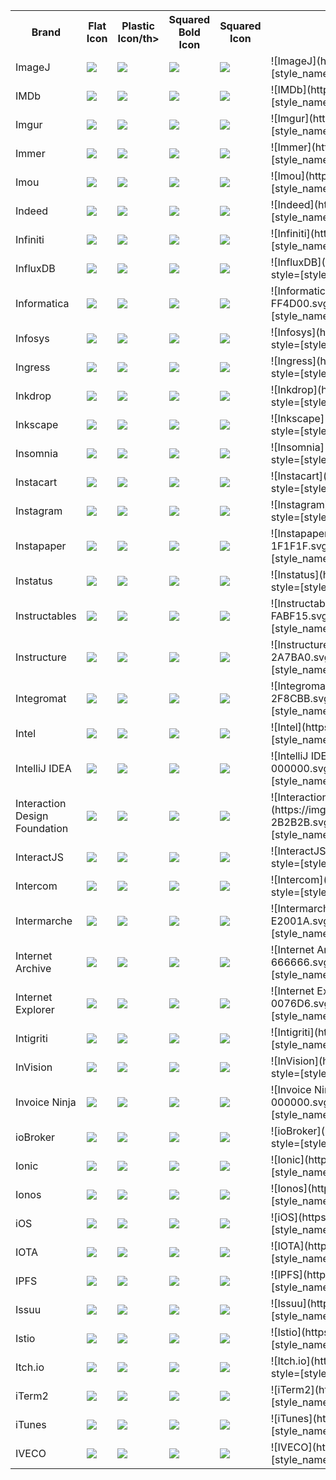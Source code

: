 <table><tr><th>Brand</th><th>Flat Icon</th><th>Plastic Icon/th><th>Squared Bold Icon</th><th>Squared Icon</th><th>Markdown </th></tr><tr><td>ImageJ</td><td><img src='https://img.shields.io/badge/imagej-00D8E0.svg?style=flat&logo=imagej&logoColor=white' /></td><td><img src='https://img.shields.io/badge/imagej-00D8E0.svg?style=plastic&logo=imagej&logoColor=white' /></td><td><img src='https://img.shields.io/badge/imagej-00D8E0.svg?style=for-the-badge&logo=imagej&logoColor=white' /></td><td><img src='https://img.shields.io/badge/imagej-00D8E0.svg?style=flat-square&logo=imagej&logoColor=white' /></td><td>![ImageJ](https://img.shields.io/badge/imagej-00D8E0.svg?style=[style_name]&logo=imagej&logoColor=white)</td></tr>
<tr><td>IMDb</td><td><img src='https://img.shields.io/badge/imdb-F5C518.svg?style=flat&logo=imdb&logoColor=white' /></td><td><img src='https://img.shields.io/badge/imdb-F5C518.svg?style=plastic&logo=imdb&logoColor=white' /></td><td><img src='https://img.shields.io/badge/imdb-F5C518.svg?style=for-the-badge&logo=imdb&logoColor=white' /></td><td><img src='https://img.shields.io/badge/imdb-F5C518.svg?style=flat-square&logo=imdb&logoColor=white' /></td><td>![IMDb](https://img.shields.io/badge/imdb-F5C518.svg?style=[style_name]&logo=imdb&logoColor=white)</td></tr>
<tr><td>Imgur</td><td><img src='https://img.shields.io/badge/imgur-1BB76E.svg?style=flat&logo=imgur&logoColor=white' /></td><td><img src='https://img.shields.io/badge/imgur-1BB76E.svg?style=plastic&logo=imgur&logoColor=white' /></td><td><img src='https://img.shields.io/badge/imgur-1BB76E.svg?style=for-the-badge&logo=imgur&logoColor=white' /></td><td><img src='https://img.shields.io/badge/imgur-1BB76E.svg?style=flat-square&logo=imgur&logoColor=white' /></td><td>![Imgur](https://img.shields.io/badge/imgur-1BB76E.svg?style=[style_name]&logo=imgur&logoColor=white)</td></tr>
<tr><td>Immer</td><td><img src='https://img.shields.io/badge/immer-00E7C3.svg?style=flat&logo=immer&logoColor=white' /></td><td><img src='https://img.shields.io/badge/immer-00E7C3.svg?style=plastic&logo=immer&logoColor=white' /></td><td><img src='https://img.shields.io/badge/immer-00E7C3.svg?style=for-the-badge&logo=immer&logoColor=white' /></td><td><img src='https://img.shields.io/badge/immer-00E7C3.svg?style=flat-square&logo=immer&logoColor=white' /></td><td>![Immer](https://img.shields.io/badge/immer-00E7C3.svg?style=[style_name]&logo=immer&logoColor=white)</td></tr>
<tr><td>Imou</td><td><img src='https://img.shields.io/badge/imou-E89313.svg?style=flat&logo=imou&logoColor=white' /></td><td><img src='https://img.shields.io/badge/imou-E89313.svg?style=plastic&logo=imou&logoColor=white' /></td><td><img src='https://img.shields.io/badge/imou-E89313.svg?style=for-the-badge&logo=imou&logoColor=white' /></td><td><img src='https://img.shields.io/badge/imou-E89313.svg?style=flat-square&logo=imou&logoColor=white' /></td><td>![Imou](https://img.shields.io/badge/imou-E89313.svg?style=[style_name]&logo=imou&logoColor=white)</td></tr>
<tr><td>Indeed</td><td><img src='https://img.shields.io/badge/indeed-003A9B.svg?style=flat&logo=indeed&logoColor=white' /></td><td><img src='https://img.shields.io/badge/indeed-003A9B.svg?style=plastic&logo=indeed&logoColor=white' /></td><td><img src='https://img.shields.io/badge/indeed-003A9B.svg?style=for-the-badge&logo=indeed&logoColor=white' /></td><td><img src='https://img.shields.io/badge/indeed-003A9B.svg?style=flat-square&logo=indeed&logoColor=white' /></td><td>![Indeed](https://img.shields.io/badge/indeed-003A9B.svg?style=[style_name]&logo=indeed&logoColor=white)</td></tr>
<tr><td>Infiniti</td><td><img src='https://img.shields.io/badge/infiniti-000000.svg?style=flat&logo=infiniti&logoColor=white' /></td><td><img src='https://img.shields.io/badge/infiniti-000000.svg?style=plastic&logo=infiniti&logoColor=white' /></td><td><img src='https://img.shields.io/badge/infiniti-000000.svg?style=for-the-badge&logo=infiniti&logoColor=white' /></td><td><img src='https://img.shields.io/badge/infiniti-000000.svg?style=flat-square&logo=infiniti&logoColor=white' /></td><td>![Infiniti](https://img.shields.io/badge/infiniti-000000.svg?style=[style_name]&logo=infiniti&logoColor=white)</td></tr>
<tr><td>InfluxDB</td><td><img src='https://img.shields.io/badge/influxdb-22ADF6.svg?style=flat&logo=influxdb&logoColor=white' /></td><td><img src='https://img.shields.io/badge/influxdb-22ADF6.svg?style=plastic&logo=influxdb&logoColor=white' /></td><td><img src='https://img.shields.io/badge/influxdb-22ADF6.svg?style=for-the-badge&logo=influxdb&logoColor=white' /></td><td><img src='https://img.shields.io/badge/influxdb-22ADF6.svg?style=flat-square&logo=influxdb&logoColor=white' /></td><td>![InfluxDB](https://img.shields.io/badge/influxdb-22ADF6.svg?style=[style_name]&logo=influxdb&logoColor=white)</td></tr>
<tr><td>Informatica</td><td><img src='https://img.shields.io/badge/informatica-FF4D00.svg?style=flat&logo=informatica&logoColor=white' /></td><td><img src='https://img.shields.io/badge/informatica-FF4D00.svg?style=plastic&logo=informatica&logoColor=white' /></td><td><img src='https://img.shields.io/badge/informatica-FF4D00.svg?style=for-the-badge&logo=informatica&logoColor=white' /></td><td><img src='https://img.shields.io/badge/informatica-FF4D00.svg?style=flat-square&logo=informatica&logoColor=white' /></td><td>![Informatica](https://img.shields.io/badge/informatica-FF4D00.svg?style=[style_name]&logo=informatica&logoColor=white)</td></tr>
<tr><td>Infosys</td><td><img src='https://img.shields.io/badge/infosys-007CC3.svg?style=flat&logo=infosys&logoColor=white' /></td><td><img src='https://img.shields.io/badge/infosys-007CC3.svg?style=plastic&logo=infosys&logoColor=white' /></td><td><img src='https://img.shields.io/badge/infosys-007CC3.svg?style=for-the-badge&logo=infosys&logoColor=white' /></td><td><img src='https://img.shields.io/badge/infosys-007CC3.svg?style=flat-square&logo=infosys&logoColor=white' /></td><td>![Infosys](https://img.shields.io/badge/infosys-007CC3.svg?style=[style_name]&logo=infosys&logoColor=white)</td></tr>
<tr><td>Ingress</td><td><img src='https://img.shields.io/badge/ingress-783CBD.svg?style=flat&logo=ingress&logoColor=white' /></td><td><img src='https://img.shields.io/badge/ingress-783CBD.svg?style=plastic&logo=ingress&logoColor=white' /></td><td><img src='https://img.shields.io/badge/ingress-783CBD.svg?style=for-the-badge&logo=ingress&logoColor=white' /></td><td><img src='https://img.shields.io/badge/ingress-783CBD.svg?style=flat-square&logo=ingress&logoColor=white' /></td><td>![Ingress](https://img.shields.io/badge/ingress-783CBD.svg?style=[style_name]&logo=ingress&logoColor=white)</td></tr>
<tr><td>Inkdrop</td><td><img src='https://img.shields.io/badge/inkdrop-7A78D7.svg?style=flat&logo=inkdrop&logoColor=white' /></td><td><img src='https://img.shields.io/badge/inkdrop-7A78D7.svg?style=plastic&logo=inkdrop&logoColor=white' /></td><td><img src='https://img.shields.io/badge/inkdrop-7A78D7.svg?style=for-the-badge&logo=inkdrop&logoColor=white' /></td><td><img src='https://img.shields.io/badge/inkdrop-7A78D7.svg?style=flat-square&logo=inkdrop&logoColor=white' /></td><td>![Inkdrop](https://img.shields.io/badge/inkdrop-7A78D7.svg?style=[style_name]&logo=inkdrop&logoColor=white)</td></tr>
<tr><td>Inkscape</td><td><img src='https://img.shields.io/badge/inkscape-000000.svg?style=flat&logo=inkscape&logoColor=white' /></td><td><img src='https://img.shields.io/badge/inkscape-000000.svg?style=plastic&logo=inkscape&logoColor=white' /></td><td><img src='https://img.shields.io/badge/inkscape-000000.svg?style=for-the-badge&logo=inkscape&logoColor=white' /></td><td><img src='https://img.shields.io/badge/inkscape-000000.svg?style=flat-square&logo=inkscape&logoColor=white' /></td><td>![Inkscape](https://img.shields.io/badge/inkscape-000000.svg?style=[style_name]&logo=inkscape&logoColor=white)</td></tr>
<tr><td>Insomnia</td><td><img src='https://img.shields.io/badge/insomnia-4000BF.svg?style=flat&logo=insomnia&logoColor=white' /></td><td><img src='https://img.shields.io/badge/insomnia-4000BF.svg?style=plastic&logo=insomnia&logoColor=white' /></td><td><img src='https://img.shields.io/badge/insomnia-4000BF.svg?style=for-the-badge&logo=insomnia&logoColor=white' /></td><td><img src='https://img.shields.io/badge/insomnia-4000BF.svg?style=flat-square&logo=insomnia&logoColor=white' /></td><td>![Insomnia](https://img.shields.io/badge/insomnia-4000BF.svg?style=[style_name]&logo=insomnia&logoColor=white)</td></tr>
<tr><td>Instacart</td><td><img src='https://img.shields.io/badge/instacart-43B02A.svg?style=flat&logo=instacart&logoColor=white' /></td><td><img src='https://img.shields.io/badge/instacart-43B02A.svg?style=plastic&logo=instacart&logoColor=white' /></td><td><img src='https://img.shields.io/badge/instacart-43B02A.svg?style=for-the-badge&logo=instacart&logoColor=white' /></td><td><img src='https://img.shields.io/badge/instacart-43B02A.svg?style=flat-square&logo=instacart&logoColor=white' /></td><td>![Instacart](https://img.shields.io/badge/instacart-43B02A.svg?style=[style_name]&logo=instacart&logoColor=white)</td></tr>
<tr><td>Instagram</td><td><img src='https://img.shields.io/badge/instagram-E4405F.svg?style=flat&logo=instagram&logoColor=white' /></td><td><img src='https://img.shields.io/badge/instagram-E4405F.svg?style=plastic&logo=instagram&logoColor=white' /></td><td><img src='https://img.shields.io/badge/instagram-E4405F.svg?style=for-the-badge&logo=instagram&logoColor=white' /></td><td><img src='https://img.shields.io/badge/instagram-E4405F.svg?style=flat-square&logo=instagram&logoColor=white' /></td><td>![Instagram](https://img.shields.io/badge/instagram-E4405F.svg?style=[style_name]&logo=instagram&logoColor=white)</td></tr>
<tr><td>Instapaper</td><td><img src='https://img.shields.io/badge/instapaper-1F1F1F.svg?style=flat&logo=instapaper&logoColor=white' /></td><td><img src='https://img.shields.io/badge/instapaper-1F1F1F.svg?style=plastic&logo=instapaper&logoColor=white' /></td><td><img src='https://img.shields.io/badge/instapaper-1F1F1F.svg?style=for-the-badge&logo=instapaper&logoColor=white' /></td><td><img src='https://img.shields.io/badge/instapaper-1F1F1F.svg?style=flat-square&logo=instapaper&logoColor=white' /></td><td>![Instapaper](https://img.shields.io/badge/instapaper-1F1F1F.svg?style=[style_name]&logo=instapaper&logoColor=white)</td></tr>
<tr><td>Instatus</td><td><img src='https://img.shields.io/badge/instatus-4EE3C2.svg?style=flat&logo=instatus&logoColor=white' /></td><td><img src='https://img.shields.io/badge/instatus-4EE3C2.svg?style=plastic&logo=instatus&logoColor=white' /></td><td><img src='https://img.shields.io/badge/instatus-4EE3C2.svg?style=for-the-badge&logo=instatus&logoColor=white' /></td><td><img src='https://img.shields.io/badge/instatus-4EE3C2.svg?style=flat-square&logo=instatus&logoColor=white' /></td><td>![Instatus](https://img.shields.io/badge/instatus-4EE3C2.svg?style=[style_name]&logo=instatus&logoColor=white)</td></tr>
<tr><td>Instructables</td><td><img src='https://img.shields.io/badge/instructables-FABF15.svg?style=flat&logo=instructables&logoColor=white' /></td><td><img src='https://img.shields.io/badge/instructables-FABF15.svg?style=plastic&logo=instructables&logoColor=white' /></td><td><img src='https://img.shields.io/badge/instructables-FABF15.svg?style=for-the-badge&logo=instructables&logoColor=white' /></td><td><img src='https://img.shields.io/badge/instructables-FABF15.svg?style=flat-square&logo=instructables&logoColor=white' /></td><td>![Instructables](https://img.shields.io/badge/instructables-FABF15.svg?style=[style_name]&logo=instructables&logoColor=white)</td></tr>
<tr><td>Instructure</td><td><img src='https://img.shields.io/badge/instructure-2A7BA0.svg?style=flat&logo=instructure&logoColor=white' /></td><td><img src='https://img.shields.io/badge/instructure-2A7BA0.svg?style=plastic&logo=instructure&logoColor=white' /></td><td><img src='https://img.shields.io/badge/instructure-2A7BA0.svg?style=for-the-badge&logo=instructure&logoColor=white' /></td><td><img src='https://img.shields.io/badge/instructure-2A7BA0.svg?style=flat-square&logo=instructure&logoColor=white' /></td><td>![Instructure](https://img.shields.io/badge/instructure-2A7BA0.svg?style=[style_name]&logo=instructure&logoColor=white)</td></tr>
<tr><td>Integromat</td><td><img src='https://img.shields.io/badge/integromat-2F8CBB.svg?style=flat&logo=integromat&logoColor=white' /></td><td><img src='https://img.shields.io/badge/integromat-2F8CBB.svg?style=plastic&logo=integromat&logoColor=white' /></td><td><img src='https://img.shields.io/badge/integromat-2F8CBB.svg?style=for-the-badge&logo=integromat&logoColor=white' /></td><td><img src='https://img.shields.io/badge/integromat-2F8CBB.svg?style=flat-square&logo=integromat&logoColor=white' /></td><td>![Integromat](https://img.shields.io/badge/integromat-2F8CBB.svg?style=[style_name]&logo=integromat&logoColor=white)</td></tr>
<tr><td>Intel</td><td><img src='https://img.shields.io/badge/intel-0071C5.svg?style=flat&logo=intel&logoColor=white' /></td><td><img src='https://img.shields.io/badge/intel-0071C5.svg?style=plastic&logo=intel&logoColor=white' /></td><td><img src='https://img.shields.io/badge/intel-0071C5.svg?style=for-the-badge&logo=intel&logoColor=white' /></td><td><img src='https://img.shields.io/badge/intel-0071C5.svg?style=flat-square&logo=intel&logoColor=white' /></td><td>![Intel](https://img.shields.io/badge/intel-0071C5.svg?style=[style_name]&logo=intel&logoColor=white)</td></tr>
<tr><td>IntelliJ IDEA</td><td><img src='https://img.shields.io/badge/intellijidea-000000.svg?style=flat&logo=intellijidea&logoColor=white' /></td><td><img src='https://img.shields.io/badge/intellijidea-000000.svg?style=plastic&logo=intellijidea&logoColor=white' /></td><td><img src='https://img.shields.io/badge/intellijidea-000000.svg?style=for-the-badge&logo=intellijidea&logoColor=white' /></td><td><img src='https://img.shields.io/badge/intellijidea-000000.svg?style=flat-square&logo=intellijidea&logoColor=white' /></td><td>![IntelliJ IDEA](https://img.shields.io/badge/intellijidea-000000.svg?style=[style_name]&logo=intellijidea&logoColor=white)</td></tr>
<tr><td>Interaction Design Foundation</td><td><img src='https://img.shields.io/badge/interactiondesignfoundation-2B2B2B.svg?style=flat&logo=interactiondesignfoundation&logoColor=white' /></td><td><img src='https://img.shields.io/badge/interactiondesignfoundation-2B2B2B.svg?style=plastic&logo=interactiondesignfoundation&logoColor=white' /></td><td><img src='https://img.shields.io/badge/interactiondesignfoundation-2B2B2B.svg?style=for-the-badge&logo=interactiondesignfoundation&logoColor=white' /></td><td><img src='https://img.shields.io/badge/interactiondesignfoundation-2B2B2B.svg?style=flat-square&logo=interactiondesignfoundation&logoColor=white' /></td><td>![Interaction Design Foundation](https://img.shields.io/badge/interactiondesignfoundation-2B2B2B.svg?style=[style_name]&logo=interactiondesignfoundation&logoColor=white)</td></tr>
<tr><td>InteractJS</td><td><img src='https://img.shields.io/badge/interactjs-2599ED.svg?style=flat&logo=interactjs&logoColor=white' /></td><td><img src='https://img.shields.io/badge/interactjs-2599ED.svg?style=plastic&logo=interactjs&logoColor=white' /></td><td><img src='https://img.shields.io/badge/interactjs-2599ED.svg?style=for-the-badge&logo=interactjs&logoColor=white' /></td><td><img src='https://img.shields.io/badge/interactjs-2599ED.svg?style=flat-square&logo=interactjs&logoColor=white' /></td><td>![InteractJS](https://img.shields.io/badge/interactjs-2599ED.svg?style=[style_name]&logo=interactjs&logoColor=white)</td></tr>
<tr><td>Intercom</td><td><img src='https://img.shields.io/badge/intercom-6AFDEF.svg?style=flat&logo=intercom&logoColor=white' /></td><td><img src='https://img.shields.io/badge/intercom-6AFDEF.svg?style=plastic&logo=intercom&logoColor=white' /></td><td><img src='https://img.shields.io/badge/intercom-6AFDEF.svg?style=for-the-badge&logo=intercom&logoColor=white' /></td><td><img src='https://img.shields.io/badge/intercom-6AFDEF.svg?style=flat-square&logo=intercom&logoColor=white' /></td><td>![Intercom](https://img.shields.io/badge/intercom-6AFDEF.svg?style=[style_name]&logo=intercom&logoColor=white)</td></tr>
<tr><td>Intermarche</td><td><img src='https://img.shields.io/badge/intermarche-E2001A.svg?style=flat&logo=intermarche&logoColor=white' /></td><td><img src='https://img.shields.io/badge/intermarche-E2001A.svg?style=plastic&logo=intermarche&logoColor=white' /></td><td><img src='https://img.shields.io/badge/intermarche-E2001A.svg?style=for-the-badge&logo=intermarche&logoColor=white' /></td><td><img src='https://img.shields.io/badge/intermarche-E2001A.svg?style=flat-square&logo=intermarche&logoColor=white' /></td><td>![Intermarche](https://img.shields.io/badge/intermarche-E2001A.svg?style=[style_name]&logo=intermarche&logoColor=white)</td></tr>
<tr><td>Internet Archive</td><td><img src='https://img.shields.io/badge/internetarchive-666666.svg?style=flat&logo=internetarchive&logoColor=white' /></td><td><img src='https://img.shields.io/badge/internetarchive-666666.svg?style=plastic&logo=internetarchive&logoColor=white' /></td><td><img src='https://img.shields.io/badge/internetarchive-666666.svg?style=for-the-badge&logo=internetarchive&logoColor=white' /></td><td><img src='https://img.shields.io/badge/internetarchive-666666.svg?style=flat-square&logo=internetarchive&logoColor=white' /></td><td>![Internet Archive](https://img.shields.io/badge/internetarchive-666666.svg?style=[style_name]&logo=internetarchive&logoColor=white)</td></tr>
<tr><td>Internet Explorer</td><td><img src='https://img.shields.io/badge/internetexplorer-0076D6.svg?style=flat&logo=internetexplorer&logoColor=white' /></td><td><img src='https://img.shields.io/badge/internetexplorer-0076D6.svg?style=plastic&logo=internetexplorer&logoColor=white' /></td><td><img src='https://img.shields.io/badge/internetexplorer-0076D6.svg?style=for-the-badge&logo=internetexplorer&logoColor=white' /></td><td><img src='https://img.shields.io/badge/internetexplorer-0076D6.svg?style=flat-square&logo=internetexplorer&logoColor=white' /></td><td>![Internet Explorer](https://img.shields.io/badge/internetexplorer-0076D6.svg?style=[style_name]&logo=internetexplorer&logoColor=white)</td></tr>
<tr><td>Intigriti</td><td><img src='https://img.shields.io/badge/intigriti-161A36.svg?style=flat&logo=intigriti&logoColor=white' /></td><td><img src='https://img.shields.io/badge/intigriti-161A36.svg?style=plastic&logo=intigriti&logoColor=white' /></td><td><img src='https://img.shields.io/badge/intigriti-161A36.svg?style=for-the-badge&logo=intigriti&logoColor=white' /></td><td><img src='https://img.shields.io/badge/intigriti-161A36.svg?style=flat-square&logo=intigriti&logoColor=white' /></td><td>![Intigriti](https://img.shields.io/badge/intigriti-161A36.svg?style=[style_name]&logo=intigriti&logoColor=white)</td></tr>
<tr><td>InVision</td><td><img src='https://img.shields.io/badge/invision-FF3366.svg?style=flat&logo=invision&logoColor=white' /></td><td><img src='https://img.shields.io/badge/invision-FF3366.svg?style=plastic&logo=invision&logoColor=white' /></td><td><img src='https://img.shields.io/badge/invision-FF3366.svg?style=for-the-badge&logo=invision&logoColor=white' /></td><td><img src='https://img.shields.io/badge/invision-FF3366.svg?style=flat-square&logo=invision&logoColor=white' /></td><td>![InVision](https://img.shields.io/badge/invision-FF3366.svg?style=[style_name]&logo=invision&logoColor=white)</td></tr>
<tr><td>Invoice Ninja</td><td><img src='https://img.shields.io/badge/invoiceninja-000000.svg?style=flat&logo=invoiceninja&logoColor=white' /></td><td><img src='https://img.shields.io/badge/invoiceninja-000000.svg?style=plastic&logo=invoiceninja&logoColor=white' /></td><td><img src='https://img.shields.io/badge/invoiceninja-000000.svg?style=for-the-badge&logo=invoiceninja&logoColor=white' /></td><td><img src='https://img.shields.io/badge/invoiceninja-000000.svg?style=flat-square&logo=invoiceninja&logoColor=white' /></td><td>![Invoice Ninja](https://img.shields.io/badge/invoiceninja-000000.svg?style=[style_name]&logo=invoiceninja&logoColor=white)</td></tr>
<tr><td>ioBroker</td><td><img src='https://img.shields.io/badge/iobroker-3399CC.svg?style=flat&logo=iobroker&logoColor=white' /></td><td><img src='https://img.shields.io/badge/iobroker-3399CC.svg?style=plastic&logo=iobroker&logoColor=white' /></td><td><img src='https://img.shields.io/badge/iobroker-3399CC.svg?style=for-the-badge&logo=iobroker&logoColor=white' /></td><td><img src='https://img.shields.io/badge/iobroker-3399CC.svg?style=flat-square&logo=iobroker&logoColor=white' /></td><td>![ioBroker](https://img.shields.io/badge/iobroker-3399CC.svg?style=[style_name]&logo=iobroker&logoColor=white)</td></tr>
<tr><td>Ionic</td><td><img src='https://img.shields.io/badge/ionic-3880FF.svg?style=flat&logo=ionic&logoColor=white' /></td><td><img src='https://img.shields.io/badge/ionic-3880FF.svg?style=plastic&logo=ionic&logoColor=white' /></td><td><img src='https://img.shields.io/badge/ionic-3880FF.svg?style=for-the-badge&logo=ionic&logoColor=white' /></td><td><img src='https://img.shields.io/badge/ionic-3880FF.svg?style=flat-square&logo=ionic&logoColor=white' /></td><td>![Ionic](https://img.shields.io/badge/ionic-3880FF.svg?style=[style_name]&logo=ionic&logoColor=white)</td></tr>
<tr><td>Ionos</td><td><img src='https://img.shields.io/badge/ionos-003D8F.svg?style=flat&logo=ionos&logoColor=white' /></td><td><img src='https://img.shields.io/badge/ionos-003D8F.svg?style=plastic&logo=ionos&logoColor=white' /></td><td><img src='https://img.shields.io/badge/ionos-003D8F.svg?style=for-the-badge&logo=ionos&logoColor=white' /></td><td><img src='https://img.shields.io/badge/ionos-003D8F.svg?style=flat-square&logo=ionos&logoColor=white' /></td><td>![Ionos](https://img.shields.io/badge/ionos-003D8F.svg?style=[style_name]&logo=ionos&logoColor=white)</td></tr>
<tr><td>iOS</td><td><img src='https://img.shields.io/badge/ios-000000.svg?style=flat&logo=ios&logoColor=white' /></td><td><img src='https://img.shields.io/badge/ios-000000.svg?style=plastic&logo=ios&logoColor=white' /></td><td><img src='https://img.shields.io/badge/ios-000000.svg?style=for-the-badge&logo=ios&logoColor=white' /></td><td><img src='https://img.shields.io/badge/ios-000000.svg?style=flat-square&logo=ios&logoColor=white' /></td><td>![iOS](https://img.shields.io/badge/ios-000000.svg?style=[style_name]&logo=ios&logoColor=white)</td></tr>
<tr><td>IOTA</td><td><img src='https://img.shields.io/badge/iota-131F37.svg?style=flat&logo=iota&logoColor=white' /></td><td><img src='https://img.shields.io/badge/iota-131F37.svg?style=plastic&logo=iota&logoColor=white' /></td><td><img src='https://img.shields.io/badge/iota-131F37.svg?style=for-the-badge&logo=iota&logoColor=white' /></td><td><img src='https://img.shields.io/badge/iota-131F37.svg?style=flat-square&logo=iota&logoColor=white' /></td><td>![IOTA](https://img.shields.io/badge/iota-131F37.svg?style=[style_name]&logo=iota&logoColor=white)</td></tr>
<tr><td>IPFS</td><td><img src='https://img.shields.io/badge/ipfs-65C2CB.svg?style=flat&logo=ipfs&logoColor=white' /></td><td><img src='https://img.shields.io/badge/ipfs-65C2CB.svg?style=plastic&logo=ipfs&logoColor=white' /></td><td><img src='https://img.shields.io/badge/ipfs-65C2CB.svg?style=for-the-badge&logo=ipfs&logoColor=white' /></td><td><img src='https://img.shields.io/badge/ipfs-65C2CB.svg?style=flat-square&logo=ipfs&logoColor=white' /></td><td>![IPFS](https://img.shields.io/badge/ipfs-65C2CB.svg?style=[style_name]&logo=ipfs&logoColor=white)</td></tr>
<tr><td>Issuu</td><td><img src='https://img.shields.io/badge/issuu-F36D5D.svg?style=flat&logo=issuu&logoColor=white' /></td><td><img src='https://img.shields.io/badge/issuu-F36D5D.svg?style=plastic&logo=issuu&logoColor=white' /></td><td><img src='https://img.shields.io/badge/issuu-F36D5D.svg?style=for-the-badge&logo=issuu&logoColor=white' /></td><td><img src='https://img.shields.io/badge/issuu-F36D5D.svg?style=flat-square&logo=issuu&logoColor=white' /></td><td>![Issuu](https://img.shields.io/badge/issuu-F36D5D.svg?style=[style_name]&logo=issuu&logoColor=white)</td></tr>
<tr><td>Istio</td><td><img src='https://img.shields.io/badge/istio-466BB0.svg?style=flat&logo=istio&logoColor=white' /></td><td><img src='https://img.shields.io/badge/istio-466BB0.svg?style=plastic&logo=istio&logoColor=white' /></td><td><img src='https://img.shields.io/badge/istio-466BB0.svg?style=for-the-badge&logo=istio&logoColor=white' /></td><td><img src='https://img.shields.io/badge/istio-466BB0.svg?style=flat-square&logo=istio&logoColor=white' /></td><td>![Istio](https://img.shields.io/badge/istio-466BB0.svg?style=[style_name]&logo=istio&logoColor=white)</td></tr>
<tr><td>Itch.io</td><td><img src='https://img.shields.io/badge/itchdotio-FA5C5C.svg?style=flat&logo=itchdotio&logoColor=white' /></td><td><img src='https://img.shields.io/badge/itchdotio-FA5C5C.svg?style=plastic&logo=itchdotio&logoColor=white' /></td><td><img src='https://img.shields.io/badge/itchdotio-FA5C5C.svg?style=for-the-badge&logo=itchdotio&logoColor=white' /></td><td><img src='https://img.shields.io/badge/itchdotio-FA5C5C.svg?style=flat-square&logo=itchdotio&logoColor=white' /></td><td>![Itch.io](https://img.shields.io/badge/itchdotio-FA5C5C.svg?style=[style_name]&logo=itchdotio&logoColor=white)</td></tr>
<tr><td>iTerm2</td><td><img src='https://img.shields.io/badge/iterm2-000000.svg?style=flat&logo=iterm2&logoColor=white' /></td><td><img src='https://img.shields.io/badge/iterm2-000000.svg?style=plastic&logo=iterm2&logoColor=white' /></td><td><img src='https://img.shields.io/badge/iterm2-000000.svg?style=for-the-badge&logo=iterm2&logoColor=white' /></td><td><img src='https://img.shields.io/badge/iterm2-000000.svg?style=flat-square&logo=iterm2&logoColor=white' /></td><td>![iTerm2](https://img.shields.io/badge/iterm2-000000.svg?style=[style_name]&logo=iterm2&logoColor=white)</td></tr>
<tr><td>iTunes</td><td><img src='https://img.shields.io/badge/itunes-FB5BC5.svg?style=flat&logo=itunes&logoColor=white' /></td><td><img src='https://img.shields.io/badge/itunes-FB5BC5.svg?style=plastic&logo=itunes&logoColor=white' /></td><td><img src='https://img.shields.io/badge/itunes-FB5BC5.svg?style=for-the-badge&logo=itunes&logoColor=white' /></td><td><img src='https://img.shields.io/badge/itunes-FB5BC5.svg?style=flat-square&logo=itunes&logoColor=white' /></td><td>![iTunes](https://img.shields.io/badge/itunes-FB5BC5.svg?style=[style_name]&logo=itunes&logoColor=white)</td></tr>
<tr><td>IVECO</td><td><img src='https://img.shields.io/badge/iveco-004994.svg?style=flat&logo=iveco&logoColor=white' /></td><td><img src='https://img.shields.io/badge/iveco-004994.svg?style=plastic&logo=iveco&logoColor=white' /></td><td><img src='https://img.shields.io/badge/iveco-004994.svg?style=for-the-badge&logo=iveco&logoColor=white' /></td><td><img src='https://img.shields.io/badge/iveco-004994.svg?style=flat-square&logo=iveco&logoColor=white' /></td><td>![IVECO](https://img.shields.io/badge/iveco-004994.svg?style=[style_name]&logo=iveco&logoColor=white)</td></tr>
</table></details>